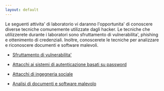 ```yaml
---
layout: default
---
```


Le seguenti attivita' di laboratorio vi daranno l'opportunita' di conoscere diverse tecniche comunemente utilizzate dagli hacker.
Le tecniche che utilizzerete durante i laboratori sono sfruttamento di vulnerabilita', phishing e ottenimento di credenziali. Inoltre,
conoscerete le tecniche per analizzare e riconoscere documenti e software malevoli.

* [Sfruttamento di vulnerabilita'](./vulnerability.md)

* [Attacchi ai sistemi di autenticazione basati su password](./password.md)

* [Attacchi di ingegneria sociale](./phishing.md)

* [Analisi di documenti e software malevolo](./malware.md)


